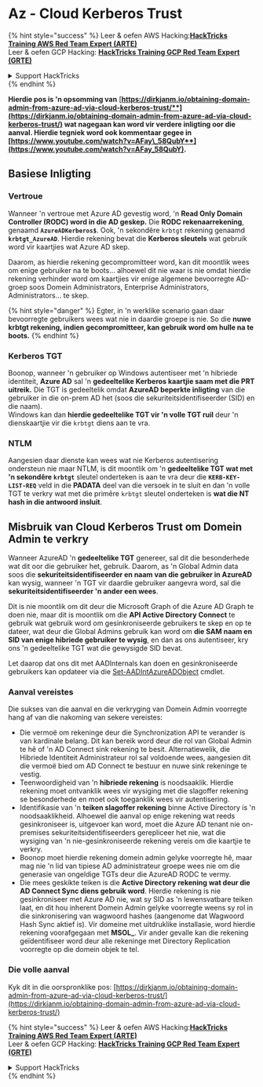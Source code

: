 # Az - Cloud Kerberos Trust

{% hint style="success" %}
Leer & oefen AWS Hacking:<img src="../../../../.gitbook/assets/image (1) (1) (1).png" alt="" data-size="line">[**HackTricks Training AWS Red Team Expert (ARTE)**](https://training.hacktricks.xyz/courses/arte)<img src="../../../../.gitbook/assets/image (1) (1) (1).png" alt="" data-size="line">\
Leer & oefen GCP Hacking: <img src="../../../../.gitbook/assets/image (2).png" alt="" data-size="line">[**HackTricks Training GCP Red Team Expert (GRTE)**<img src="../../../../.gitbook/assets/image (2).png" alt="" data-size="line">](https://training.hacktricks.xyz/courses/grte)

<details>

<summary>Support HackTricks</summary>

* Kyk na die [**subskripsie planne**](https://github.com/sponsors/carlospolop)!
* **Sluit aan by die** 💬 [**Discord groep**](https://discord.gg/hRep4RUj7f) of die [**telegram groep**](https://t.me/peass) of **volg** ons op **Twitter** 🐦 [**@hacktricks\_live**](https://twitter.com/hacktricks_live)**.**
* **Deel hacking truuks deur PRs in te dien na die** [**HackTricks**](https://github.com/carlospolop/hacktricks) en [**HackTricks Cloud**](https://github.com/carlospolop/hacktricks-cloud) github repos.

</details>
{% endhint %}

**Hierdie pos is 'n opsomming van** [**https://dirkjanm.io/obtaining-domain-admin-from-azure-ad-via-cloud-kerberos-trust/**](https://dirkjanm.io/obtaining-domain-admin-from-azure-ad-via-cloud-kerberos-trust/) **wat nagegaan kan word vir verdere inligting oor die aanval. Hierdie tegniek word ook kommentaar gegee in** [**https://www.youtube.com/watch?v=AFay\_58QubY**](https://www.youtube.com/watch?v=AFay_58QubY)**.**

## Basiese Inligting

### Vertroue

Wanneer 'n vertroue met Azure AD gevestig word, 'n **Read Only Domain Controller (RODC) word in die AD geskep.** Die **RODC rekenaarrekening**, genaamd **`AzureADKerberos$`**. Ook, 'n sekondêre `krbtgt` rekening genaamd **`krbtgt_AzureAD`**. Hierdie rekening bevat die **Kerberos sleutels** wat gebruik word vir kaartjies wat Azure AD skep.

Daarom, as hierdie rekening gecompromitteer word, kan dit moontlik wees om enige gebruiker na te boots... alhoewel dit nie waar is nie omdat hierdie rekening verhinder word om kaartjies vir enige algemene bevoorregte AD-groep soos Domein Administrators, Enterprise Administrators, Administrators... te skep.

{% hint style="danger" %}
Egter, in 'n werklike scenario gaan daar bevoorregte gebruikers wees wat nie in daardie groepe is nie. So die **nuwe krbtgt rekening, indien gecompromitteer, kan gebruik word om hulle na te boots.**
{% endhint %}

### Kerberos TGT

Boonop, wanneer 'n gebruiker op Windows autentiseer met 'n hibriede identiteit, **Azure AD** sal 'n **gedeeltelike Kerberos kaartjie saam met die PRT uitreik.** Die TGT is gedeeltelik omdat **AzureAD beperkte inligting** van die gebruiker in die on-prem AD het (soos die sekuriteitsidentifiseerder (SID) en die naam).\
Windows kan dan **hierdie gedeeltelike TGT vir 'n volle TGT ruil** deur 'n dienskaartjie vir die `krbtgt` diens aan te vra.

### NTLM

Aangesien daar dienste kan wees wat nie Kerberos autentisering ondersteun nie maar NTLM, is dit moontlik om 'n **gedeeltelike TGT wat met 'n sekondêre `krbtgt`** sleutel onderteken is aan te vra deur die **`KERB-KEY-LIST-REQ`** veld in die **PADATA** deel van die versoek in te sluit en dan 'n volle TGT te verkry wat met die primêre `krbtgt` sleutel onderteken is **wat die NT hash in die antwoord insluit**.

## Misbruik van Cloud Kerberos Trust om Domein Admin te verkry <a href="#abusing-cloud-kerberos-trust-to-obtain-domain-admin" id="abusing-cloud-kerberos-trust-to-obtain-domain-admin"></a>

Wanneer AzureAD 'n **gedeeltelike TGT** genereer, sal dit die besonderhede wat dit oor die gebruiker het, gebruik. Daarom, as 'n Global Admin data soos die **sekuriteitsidentifiseerder en naam van die gebruiker in AzureAD** kan wysig, wanneer 'n TGT vir daardie gebruiker aangevra word, sal die **sekuriteitsidentifiseerder 'n ander een wees**.

Dit is nie moontlik om dit deur die Microsoft Graph of die Azure AD Graph te doen nie, maar dit is moontlik om die **API Active Directory Connect** te gebruik wat gebruik word om gesinkroniseerde gebruikers te skep en op te dateer, wat deur die Global Admins gebruik kan word om **die SAM naam en SID van enige hibriede gebruiker te wysig**, en dan as ons autentiseer, kry ons 'n gedeeltelike TGT wat die gewysigde SID bevat.

Let daarop dat ons dit met AADInternals kan doen en gesinkroniseerde gebruikers kan opdateer via die [Set-AADIntAzureADObject](https://aadinternals.com/aadinternals/#set-aadintazureadobject-a) cmdlet.

### Aanval vereistes <a href="#attack-prerequisites" id="attack-prerequisites"></a>

Die sukses van die aanval en die verkryging van Domein Admin voorregte hang af van die nakoming van sekere vereistes:

* Die vermoë om rekeninge deur die Synchronization API te verander is van kardinale belang. Dit kan bereik word deur die rol van Global Admin te hê of 'n AD Connect sink rekening te besit. Alternatiewelik, die Hibriede Identiteit Administrateur rol sal voldoende wees, aangesien dit die vermoë bied om AD Connect te bestuur en nuwe sink rekeninge te vestig.
* Teenwoordigheid van 'n **hibriede rekening** is noodsaaklik. Hierdie rekening moet ontvanklik wees vir wysiging met die slagoffer rekening se besonderhede en moet ook toeganklik wees vir autentisering.
* Identifikasie van 'n **teiken slagoffer rekening** binne Active Directory is 'n noodsaaklikheid. Alhoewel die aanval op enige rekening wat reeds gesinkroniseer is, uitgevoer kan word, moet die Azure AD tenant nie on-premises sekuriteitsidentifiseerders gerepliceer het nie, wat die wysiging van 'n nie-gesinkroniseerde rekening vereis om die kaartjie te verkry.
* Boonop moet hierdie rekening domein admin gelyke voorregte hê, maar mag nie 'n lid van tipiese AD administrateur groepe wees nie om die generasie van ongeldige TGTs deur die AzureAD RODC te vermy.
* Die mees geskikte teiken is die **Active Directory rekening wat deur die AD Connect Sync diens gebruik word**. Hierdie rekening is nie gesinkroniseer met Azure AD nie, wat sy SID as 'n lewensvatbare teiken laat, en dit hou inherent Domein Admin gelyke voorregte weens sy rol in die sinkronisering van wagwoord hashes (aangenome dat Wagwoord Hash Sync aktief is). Vir domeine met uitdruklike installasie, word hierdie rekening voorafgegaan met **MSOL\_**. Vir ander gevalle kan die rekening geïdentifiseer word deur alle rekeninge met Directory Replication voorregte op die domein objek te tel.

### Die volle aanval <a href="#the-full-attack" id="the-full-attack"></a>

Kyk dit in die oorspronklike pos: [https://dirkjanm.io/obtaining-domain-admin-from-azure-ad-via-cloud-kerberos-trust/](https://dirkjanm.io/obtaining-domain-admin-from-azure-ad-via-cloud-kerberos-trust/)

{% hint style="success" %}
Leer & oefen AWS Hacking:<img src="../../../../.gitbook/assets/image (1) (1) (1).png" alt="" data-size="line">[**HackTricks Training AWS Red Team Expert (ARTE)**](https://training.hacktricks.xyz/courses/arte)<img src="../../../../.gitbook/assets/image (1) (1) (1).png" alt="" data-size="line">\
Leer & oefen GCP Hacking: <img src="../../../../.gitbook/assets/image (2).png" alt="" data-size="line">[**HackTricks Training GCP Red Team Expert (GRTE)**<img src="../../../../.gitbook/assets/image (2).png" alt="" data-size="line">](https://training.hacktricks.xyz/courses/grte)

<details>

<summary>Support HackTricks</summary>

* Kyk na die [**subskripsie planne**](https://github.com/sponsors/carlospolop)!
* **Sluit aan by die** 💬 [**Discord groep**](https://discord.gg/hRep4RUj7f) of die [**telegram groep**](https://t.me/peass) of **volg** ons op **Twitter** 🐦 [**@hacktricks\_live**](https://twitter.com/hacktricks_live)**.**
* **Deel hacking truuks deur PRs in te dien na die** [**HackTricks**](https://github.com/carlospolop/hacktricks) en [**HackTricks Cloud**](https://github.com/carlospolop/hacktricks-cloud) github repos.

</details>
{% endhint %}
